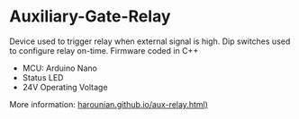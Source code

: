 # Auxiliary-Gate-Relay

Device used to trigger relay when external signal is high. Dip switches used to configure relay on-time. Firmware coded in C++

-   MCU: Arduino Nano
-   Status LED
-   24V Operating Voltage
    
More information: [harounian.github.io/aux-relay.html)](https://harounian.github.io/aux-relay.html)
